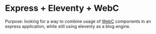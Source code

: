 # Express + Eleventy + WebC

Purpose: looking for a way to combine usage of [WebC](https://www.11ty.dev/docs/languages/webc/) components in an express application, while still using eleventy as a blog engine.

